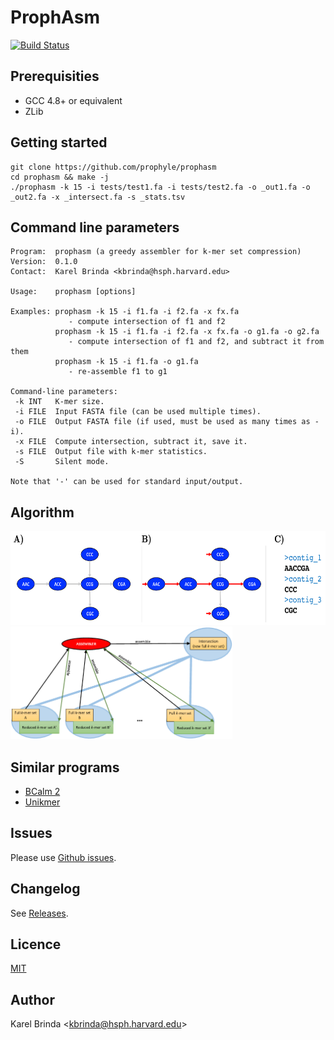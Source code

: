 # ProphAsm

[![Build Status](https://travis-ci.org/prophyle/prophasm.svg?branch=master)](https://travis-ci.org/prophyle/prophasm)


## Prerequisities

* GCC 4.8+ or equivalent
* ZLib


## Getting started

```
git clone https://github.com/prophyle/prophasm
cd prophasm && make -j
./prophasm -k 15 -i tests/test1.fa -i tests/test2.fa -o _out1.fa -o _out2.fa -x _intersect.fa -s _stats.tsv
```

## Command line parameters

<!---
USAGE-BEGIN
-->
```
Program:  prophasm (a greedy assembler for k-mer set compression)
Version:  0.1.0
Contact:  Karel Brinda <kbrinda@hsph.harvard.edu>

Usage:    prophasm [options]

Examples: prophasm -k 15 -i f1.fa -i f2.fa -x fx.fa
             - compute intersection of f1 and f2
          prophasm -k 15 -i f1.fa -i f2.fa -x fx.fa -o g1.fa -o g2.fa
             - compute intersection of f1 and f2, and subtract it from them
          prophasm -k 15 -i f1.fa -o g1.fa
             - re-assemble f1 to g1

Command-line parameters:
 -k INT   K-mer size.
 -i FILE  Input FASTA file (can be used multiple times).
 -o FILE  Output FASTA file (if used, must be used as many times as -i).
 -x FILE  Compute intersection, subtract it, save it.
 -s FILE  Output file with k-mer statistics.
 -S       Silent mode.

Note that '-' can be used for standard input/output.

```
<!---
USAGE-END
-->

## Algorithm


<img alt="Greedy assembly" src="figures/greedy_assembly.png" height="150px" width="540px" /><img alt="Subtraction of k-mer sets" src="figures/subtraction.png" height="180px" width="355px" />

## Similar programs

* [BCalm 2](https://github.com/GATB/bcalm)
* [Unikmer](https://github.com/shenwei356/unikmer)


## Issues

Please use [Github issues](https://github.com/prophyle/prophasm/issues).


## Changelog

See [Releases](https://github.com/prophyle/prophasm/releases).


## Licence

[MIT](https://github.com/prophyle/prophasm/blob/master/LICENSE)


## Author

Karel Brinda \<kbrinda@hsph.harvard.edu\>
